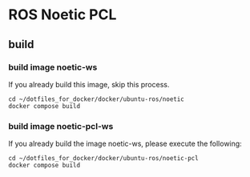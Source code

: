 # ROS Noetic PCL
## build
### build image noetic-ws
If you already build this image, skip this process.
```
cd ~/dotfiles_for_docker/docker/ubuntu-ros/noetic
docker compose build
```
### build image noetic-pcl-ws
If you already build the image noetic-ws, please execute the following:
```
cd ~/dotfiles_for_docker/docker/ubuntu-ros/noetic-pcl
docker compose build
```
